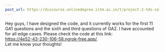 ```yaml
---
post_url: https://discourse.onlinedegree.iitm.ac.in/t/project-2-tds-solver-discussion-thread/169029/125
---
```

Hey guys, I have designed the code, and it currently works for the first 11 GA1 questions and the sixth and third questions of GA2. I have accounted for all edge cases. Please check the code at this link:  
<https://4e52-43-230-106-58.ngrok-free.app/>.  
Let me know your thoughts!